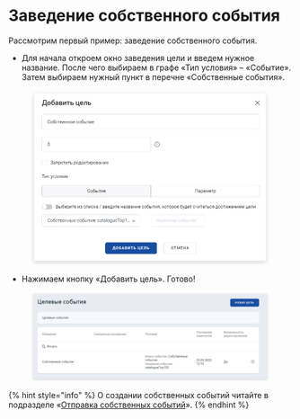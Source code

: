 # Заведение собственного события

Рассмотрим первый пример: заведение собственного события.

* Для начала откроем окно заведения цели и введем нужное название. После чего выбираем в графе «Тип условия» – «Событие». Затем выбираем нужный пункт в перечне «Собственные события».

<figure><img src="../../.gitbook/assets/1 (12).png" alt=""><figcaption></figcaption></figure>

* Нажимаем кнопку «Добавить цель». Готово!

<figure><img src="../../.gitbook/assets/2 (14).png" alt=""><figcaption></figcaption></figure>

{% hint style="info" %}
О создании собственных событий читайте в подразделе «[Отправка собственных событий](../../nastroika-sbora-i-otpravki-dannykh/veb-schyotchik/metody-po-rabote-s-schyotchikom-top-100/otpravka-sobstvennykh-sobytii.md)».
{% endhint %}
